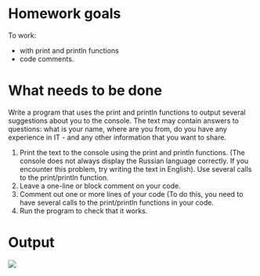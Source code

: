 # Homework goals
To work:
- with print and println functions
- code comments.

# What needs to be done
Write a program that uses the print and println functions to output several suggestions about you to the console. The text may contain answers to questions: what is your name, where are you from, do you have any experience in IT - and any other information that you want to share.
1. Print the text to the console using the print and println functions. (The console does not always display the Russian language correctly. If you encounter this problem, try writing the text in English). Use several calls to the print/println function.
2. Leave a one-line or block comment on your code.
3. Comment out one or more lines of your code (To do this, you need to have several calls to the print/println functions in your code.
4. Run the program to check that it works.

# Output
![](https://github.com/user-attachments/assets/18da6e74-a58b-4d90-96ec-46c4d64e7a88)
